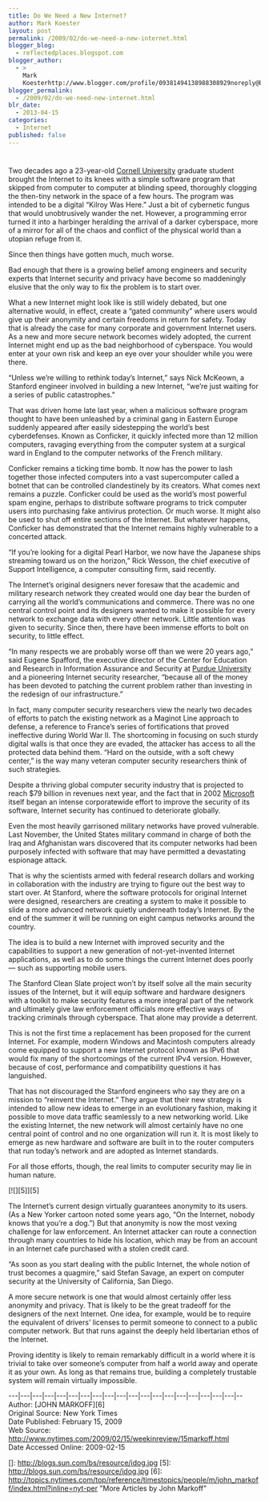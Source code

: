 ```yaml
---
title: Do We Need a New Internet?
author: Mark Koester
layout: post
permalink: /2009/02/do-we-need-a-new-internet.html
blogger_blog:
  - reflectedplaces.blogspot.com
blogger_author:
  - >
    Mark
    Koesterhttp://www.blogger.com/profile/09381494138988308929noreply@blogger.com
blogger_permalink:
  - /2009/02/do-we-need-new-internet.html
blr_date:
  - 2013-04-15
categories:
  - Internet
published: false
---
```

# 

Two decades ago a 23-year-old [Cornell University][1] graduate student brought the Internet to its knees with a simple software program that skipped from computer to computer at blinding speed, thoroughly clogging the then-tiny network in the space of a few hours. 
The program was intended to be a digital “Kilroy Was Here.” Just a bit of cybernetic fungus that would unobtrusively wander the net. However, a programming error turned it into a harbinger heralding the arrival of a darker cyberspace, more of a mirror for all of the chaos and conflict of the physical world than a utopian refuge from it.

Since then things have gotten much, much worse. 

Bad enough that there is a growing belief among engineers and security experts that Internet security and privacy have become so maddeningly elusive that the only way to fix the problem is to start over.

What a new Internet might look like is still widely debated, but one alternative would, in effect, create a “gated community” where users would give up their anonymity and certain freedoms in return for safety. Today that is already the case for many corporate and government Internet users. As a new and more secure network becomes widely adopted, the current Internet might end up as the bad neighborhood of cyberspace. You would enter at your own risk and keep an eye over your shoulder while you were there.

“Unless we’re willing to rethink today’s Internet,” says Nick McKeown, a Stanford engineer involved in building a new Internet, “we’re just waiting for a series of public catastrophes.”

That was driven home late last year, when a malicious software program thought to have been unleashed by a criminal gang in Eastern Europe suddenly appeared after easily sidestepping the world’s best cyberdefenses. Known as Conficker, it quickly infected more than 12 million computers, ravaging everything from the computer system at a surgical ward in England to the computer networks of the French military.

Conficker remains a ticking time bomb. It now has the power to lash together those infected computers into a vast supercomputer called a botnet that can be controlled clandestinely by its creators. What comes next remains a puzzle. Conficker could be used as the world’s most powerful spam engine, perhaps to distribute software programs to trick computer users into purchasing fake antivirus protection. Or much worse. It might also be used to shut off entire sections of the Internet. But whatever happens, Conficker has demonstrated that the Internet remains highly vulnerable to a concerted attack.

“If you’re looking for a digital Pearl Harbor, we now have the Japanese ships streaming toward us on the horizon,” Rick Wesson, the chief executive of Support Intelligence, a computer consulting firm, said recently.

The Internet’s original designers never foresaw that the academic and military research network they created would one day bear the burden of carrying all the world’s communications and commerce. There was no one central control point and its designers wanted to make it possible for every network to exchange data with every other network. Little attention was given to security. Since then, there have been immense efforts to bolt on security, to little effect. 

“In many respects we are probably worse off than we were 20 years ago,” said Eugene Spafford, the executive director of the Center for Education and Research in Information Assurance and Security at [Purdue University][2] and a pioneering Internet security researcher, “because all of the money has been devoted to patching the current problem rather than investing in the redesign of our infrastructure.”

In fact, many computer security researchers view the nearly two decades of efforts to patch the existing network as a Maginot Line approach to defense, a reference to France’s series of fortifications that proved ineffective during World War II. The shortcoming in focusing on such sturdy digital walls is that once they are evaded, the attacker has access to all the protected data behind them. “Hard on the outside, with a soft chewy center,” is the way many veteran computer security researchers think of such strategies.

Despite a thriving global computer security industry that is projected to reach $79 billion in revenues next year, and the fact that in 2002 [Microsoft][3] itself began an intense corporatewide effort to improve the security of its software, Internet security has continued to deteriorate globally.

Even the most heavily garrisoned military networks have proved vulnerable. Last November, the United States military command in charge of both the Iraq and Afghanistan wars discovered that its computer networks had been purposely infected with software that may have permitted a devastating espionage attack. 

That is why the scientists armed with federal research dollars and working in collaboration with the industry are trying to figure out the best way to start over. At Stanford, where the software protocols for original Internet were designed, researchers are creating a system to make it possible to slide a more advanced network quietly underneath today’s Internet. By the end of the summer it will be running on eight campus networks around the country.

The idea is to build a new Internet with improved security and the capabilities to support a new generation of not-yet-invented Internet applications, as well as to do some things the current Internet does poorly — such as supporting mobile users.

The Stanford Clean Slate project won’t by itself solve all the main security issues of the Internet, but it will equip software and hardware designers with a toolkit to make security features a more integral part of the network and ultimately give law enforcement officials more effective ways of tracking criminals through cyberspace. That alone may provide a deterrent.

This is not the first time a replacement has been proposed for the current Internet. For example, modern Windows and Macintosh computers already come equipped to support a new Internet protocol known as IPv6 that would fix many of the shortcomings of the current IPv4 version. However, because of cost, performance and compatibility questions it has languished.

That has not discouraged the Stanford engineers who say they are on a mission to “reinvent the Internet.” They argue that their new strategy is intended to allow new ideas to emerge in an evolutionary fashion, making it possible to move data traffic seamlessly to a new networking world. Like the existing Internet, the new network will almost certainly have no one central point of control and no one organization will run it. It is most likely to emerge as new hardware and software are built in to the router computers that run today’s network and are adopted as Internet standards.

For all those efforts, though, the real limits to computer security may lie in human nature.

[![][5]][5]

The Internet’s current design virtually guarantees anonymity to its users. (As a New Yorker cartoon noted some years ago, “On the Internet, nobody knows that you’re a dog.”) But that anonymity is now the most vexing challenge for law enforcement. An Internet attacker can route a connection through many countries to hide his location, which may be from an account in an Internet cafe purchased with a stolen credit card.

“As soon as you start dealing with the public Internet, the whole notion of trust becomes a quagmire,” said Stefan Savage, an expert on computer security at the University of California, San Diego.

A more secure network is one that would almost certainly offer less anonymity and privacy. That is likely to be the great tradeoff for the designers of the next Internet. One idea, for example, would be to require the equivalent of drivers’ licenses to permit someone to connect to a public computer network. But that runs against the deeply held libertarian ethos of the Internet.

Proving identity is likely to remain remarkably difficult in a world where it is trivial to take over someone’s computer from half a world away and operate it as your own. As long as that remains true, building a completely trustable system will remain virtually impossible.

\---|\---|\---|\---|\---|\---|\---|\---|\---|\---|\---|\---|\---|\---|\---|\---|\---|\---|\---|--  
Author: [JOHN MARKOFF][6]  
Original Source: New York Times  
Date Published: February 15, 2009  
Web Source: http://www.nytimes.com/2009/02/15/weekinreview/15markoff.html  
Date Accessed Online: 2009-02-15

 [1]: http://topics.nytimes.com/top/reference/timestopics/organizations/c/cornell_university/index.html?inline=nyt-org "More articles about Cornell University."
 [2]: http://topics.nytimes.com/top/reference/timestopics/organizations/p/purdue_university/index.html?inline=nyt-org "More articles about Purdue University"
 [3]: http://topics.nytimes.com/top/news/business/companies/microsoft_corporation/index.html?inline=nyt-org "More information about Microsoft Corp"
 []: http://blogs.sun.com/bs/resource/idog.jpg
 [5]: http://blogs.sun.com/bs/resource/idog.jpg
 [6]: http://topics.nytimes.com/top/reference/timestopics/people/m/john_markoff/index.html?inline=nyt-per "More Articles by John Markoff"